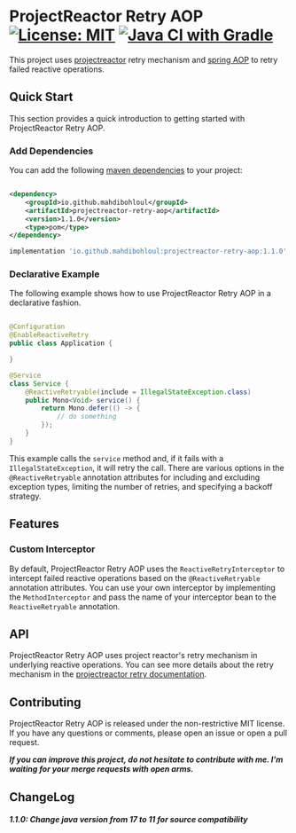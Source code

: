 # ProjectReactor Retry AOP [![License: MIT](https://img.shields.io/badge/License-MIT-yellow.svg)](https://opensource.org/licenses/MIT) [![Java CI with Gradle](https://github.com/mahdibohloul/projectreactor.retry.aop/actions/workflows/gradle.yml/badge.svg?branch=master)](https://github.com/mahdibohloul/projectreactor.retry.aop/actions/workflows/gradle.yml)

This project uses [projectreactor](https://projectreactor.io/) retry mechanism
and [spring AOP](https://docs.spring.io/spring-framework/docs/2.5.x/reference/aop.html) to retry failed reactive
operations.

## Quick Start

This section provides a quick introduction to getting started with ProjectReactor Retry AOP.

### Add Dependencies

You can add the
following [maven dependencies](https://search.maven.org/artifact/io.github.mahdibohloul/projectreactor-retry-aop/1.0.0/pom)
to your project:

```xml

<dependency>
    <groupId>io.github.mahdibohloul</groupId>
    <artifactId>projectreactor-retry-aop</artifactId>
    <version>1.1.0</version>
    <type>pom</type>
</dependency>
```

```groovy
implementation 'io.github.mahdibohloul:projectreactor-retry-aop:1.1.0'
```

### Declarative Example

The following example shows how to use ProjectReactor Retry AOP in a declarative fashion.

```java

@Configuration
@EnableReactiveRetry
public class Application {

}

@Service
class Service {
    @ReactiveRetryable(include = IllegalStateException.class)
    public Mono<Void> service() {
        return Mono.defer(() -> {
            // do something
        });
    }
}
```

This example calls the `service` method and, if it fails with a `IllegalStateException`, it will retry the call.
There are various options in the `@ReactiveRetryable` annotation attributes for including and excluding exception types,
limiting the number of retries, and specifying a backoff strategy.

## Features

### Custom Interceptor

By default, ProjectReactor Retry AOP uses the `ReactiveRetryInterceptor` to intercept failed reactive operations based
on the `@ReactiveRetryable` annotation attributes. You can use your own interceptor by implementing the
`MethodInterceptor` and pass the name of your interceptor bean to the `ReactiveRetryable` annotation.

## API

ProjectReactor Retry AOP uses project reactor's retry mechanism in underlying reactive operations.
You can see more details about the retry mechanism in
the [projectreactor retry documentation](https://projectreactor.io/docs/core/release/api/reactor/util/retry/Retry.html).

## Contributing

ProjectReactor Retry AOP is released under the non-restrictive MIT license.
If you have any questions or comments, please open an issue or open a pull request.

***If you can improve this project, do not hesitate to contribute with me. I'm waiting for your merge requests with open
arms.***

## ChangeLog

##### 1.1.0: Change java version from 17 to 11 for source compatibility